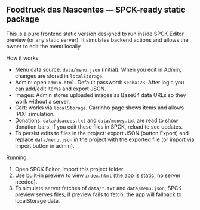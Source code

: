 Foodtruck das Nascentes — SPCK-ready static package
--------------------------------------------------
This is a pure frontend static version designed to run inside SPCK Editor preview (or any static server).
It simulates backend actions and allows the owner to edit the menu locally.

How it works:
- Menu data source: `data/menu.json` (initial). When you edit in Admin, changes are stored in `localStorage`.
- Admin: open `admin.html`. Default password: `senha123`. After login you can add/edit items and export JSON.
- Images: Admin stores uploaded images as Base64 data URLs so they work without a server.
- Cart: works via `localStorage`. Carrinho page shows items and allows 'PIX' simulation.
- Donations: `data/doacoes.txt` and `data/money.txt` are read to show donation bars. If you edit these files in SPCK, reload to see updates.
- To persist edits to files in the project: export JSON (button Export) and replace `data/menu.json` in the project with the exported file (or import via Import button in admin).

Running:
1. Open SPCK Editor, import this project folder.
2. Use built-in preview to view `index.html` (the app is static, no server needed).
3. To simulate server fetches of `data/*.txt` and `data/menu.json`, SPCK preview serves files; if preview fails to fetch, the app will fallback to localStorage data.
